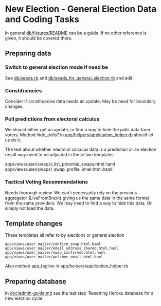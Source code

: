 # New Election - General Election Data and Coding Tasks

In general [db/fixtures/README](../../db/fixtures/README.md) can be a guide. If no other reference is given, it should be covered there. 

## Preparing data

### Switch to general election mode if need be

See [db/seeds.rb](../../db/seeds.rb) and [db/seeds_for_general_election.rb](../../db/seeds_for_general_election.rb) and edit.

### Constituencies

Consider if constituecies data needs an update. May be need for boundary changes. 

### Poll predictions from electoral calculus

We should either get an update, or find a way to hide the polls data from voters. Method hide_polls? in [app/helpers/application_helper.rb](../../app/helpers/application_helper.rb) should let us do it.

The text about whether electoral calculus data is a prediction or an election result may need to be adjusted in these two templates

  app/views/user/swaps/_list_potential_swaps.html.haml
  app/views/user/swaps/_swap_profile_inner.html.haml

### Tactical Voting Recommendations

Needs thorough review. We can't necessarily rely on the previous aggregator (LiveFromBrexit) giving us the same date in the same format from the same providers. We may need to find a way to hide this data. Or simply not load the data.

## Template changes

These templates all refer to by elections or general election

    app/views/user_mailer/confirm_swap.html.haml
    app/views/user_mailer/email_address_shared.html.haml
    app/views/user_mailer/swap_confirmed.html.haml
    app/views/user_mailer/welcome_email.html.haml

Also method app_tagline in app/helpers/application_helper.rb

## Preparing database

In [doc/admin-guide.md](../admin-guide.md) see the last step 'Resetting Heroku database for a new election cycle'
